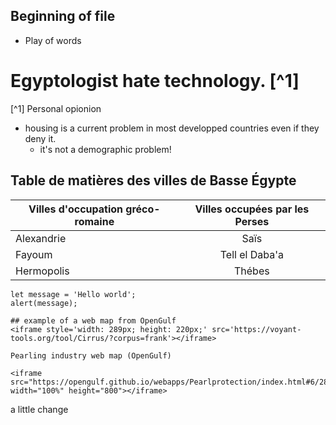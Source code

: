 
## Beginning of file
* Play of words
# Egyptologist hate technology. [^1] 
[^1] Personal opionion

* housing is a current problem in most developped countries even if they deny it. 
  * it's not a demographic problem!


## Table de matières des villes de Basse Égypte

|Villes d'occupation gréco-romaine  | Villes occupées par les Perses |
| ------------- |:-------------:|
| Alexandrie    | Saïs          | 
| Fayoum        | Tell el Daba'a|
| Hermopolis    | Thébes        |


```
let message = 'Hello world';
alert(message);

## example of a web map from OpenGulf
<iframe style='width: 289px; height: 220px;' src='https://voyant-tools.org/tool/Cirrus/?corpus=frank'></iframe>

Pearling industry web map (OpenGulf)

<iframe src="https://opengulf.github.io/webapps/Pearlprotection/index.html#6/28.516/52.077" width="100%" height="800"></iframe>
```
a little change

